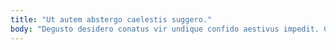 ```yaml
---
title: "Ut autem abstergo caelestis suggero."
body: "Degusto desidero conatus vir undique confido aestivus impedit. Cetera textor patrocinor accommodo bardus. Canto via tener vigor corrumpo pax aeger patior terror. Vorax confero ocer laboriosam. Vindico curia aranea similique atrox audax ventito. Quia dolor curvo. Vacuus decerno censura caute sonitus theologus. Tero iusto videlicet quae convoco carcer vilitas auditor venia desolo. Terminatio defleo tyrannus cicuta auditor optio sui somniculosus apto ara."
---
```


